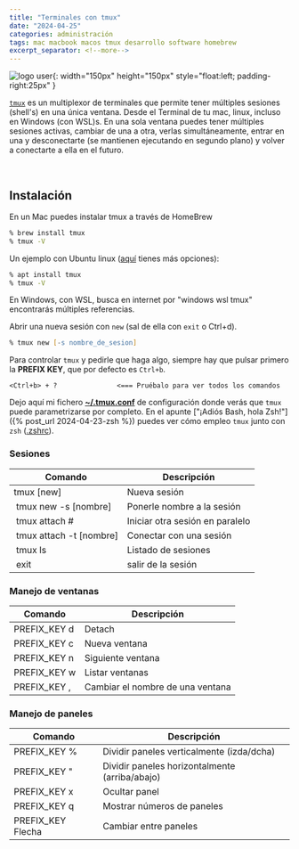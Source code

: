 ```yaml
---
title: "Terminales con tmux"
date: "2024-04-25"
categories: administración
tags: mac macbook macos tmux desarrollo software homebrew
excerpt_separator: <!--more-->
---
```


![logo user](/assets/img/posts/logo-tmux.svg){: width="150px" height="150px" style="float:left; padding-right:25px" }

[`tmux`](https://github.com/tmux/tmux/wiki) es un multiplexor de terminales que permite tener múltiples sesiones (shell's) en una única ventana. Desde el Terminal de tu mac, linux, incluso en Windows (con WSL)s. En una sola ventana puedes tener múltiples sesiones activas, cambiar de una a otra, verlas simultáneamente, entrar en una y desconectarte (se mantienen ejecutando en segundo plano) y volver a conectarte a ella en el futuro.

<br clear="left"/>
<!--more-->

## Instalación

En un Mac puedes instalar tmux a través de HomeBrew

```zsh
% brew install tmux
% tmux -V
```

Un ejemplo con Ubuntu linux ([aquí](https://github.com/tmux/tmux/wiki/Installing) tienes más opciones):

```zsh
% apt install tmux
% tmux -V
```

En Windows, con WSL, busca en internet por "windows wsl tmux" encontrarás múltiples referencias.

Abrir una nueva sesión con `new` (sal de ella con `exit` o Ctrl+d).

```zsh
% tmux new [-s nombre_de_sesion]
```

Para controlar `tmux` y pedirle que haga algo, siempre hay que pulsar primero la **PREFIX KEY**, que por defecto es `Ctrl+b`.

```cli
<Ctrl+b> + ?               <=== Pruébalo para ver todos los comandos
```

Dejo aquí mi fichero **[~/.tmux.conf](https://gist.github.com/LuisPalacios/065f4f0491d472d65ef62f67f1f418a1)** de configuración donde verás que `tmux` puede parametrizarse por completo. En el apunte ["¡Adiós Bash, hola Zsh!"]({% post_url 2024-04-23-zsh %}) puedes ver cómo empleo `tmux` junto con `zsh` ([.zshrc](https://gist.github.com/LuisPalacios/7507ce0b84adcad067320e9631648fd7)).

### Sesiones

|Comando| Descripción|
|-|-|
| tmux [new] | Nueva sesión |
| tmux new -s [nombre] | Ponerle nombre a la sesión |
| tmux attach # | Iniciar otra sesión en paralelo |
| tmux attach -t [nombre] | Conectar con una sesión |
| tmux ls | Listado de sesiones |
| exit | salir de la sesión |

### Manejo de ventanas

|Comando| Descripción|
|-|-|
| PREFIX_KEY d | Detach |
| PREFIX_KEY c | Nueva ventana |
| PREFIX_KEY n | Siguiente ventana |
| PREFIX_KEY w | Listar ventanas |
| PREFIX_KEY , | Cambiar el nombre de una ventana |

### Manejo de paneles

|Comando| Descripción|
|-|-|
| PREFIX_KEY % | Dividir paneles verticalmente (izda/dcha) |
| PREFIX_KEY " | Dividir paneles horizontalmente (arriba/abajo) |
| PREFIX_KEY x | Ocultar panel |
| PREFIX_KEY q | Mostrar números de paneles |
| PREFIX_KEY Flecha | Cambiar entre paneles |
